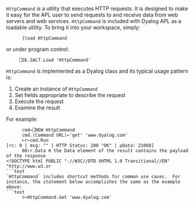 `HttpCommand` is a utility that executes HTTP requests. It is designed to make it easy for the APL user to send requests to and receive data from web servers and web services. 
`HttpCommand` is included with Dyalog APL as a loadable utility. To bring it into your workspace, simply:
```text
      ]load HttpCommand
```
or under program control:
```text
     ⎕SE.SALT.Load 'HttpCommand' 
```
`HttpCommand` is implemented as a Dyalog class and its typical usage pattern is:

1. Create an instance of `HttpCommand`
2. Set fields appropriate to describe the request
3. Execute the request
4. Examine the result

For example:
```text
      cmd←⎕NEW HttpCommand
      cmd.(Command URL)←'get' 'www.dyalog.com'
      ⊢r←cmd.Run
[rc: 0 | msg: "" | HTTP Status: 200 "OK" | ⍴Data: 21060]
      80↑r.Data ⍝ the Data element of the result contains the payload of the response
<!DOCTYPE html PUBLIC "-//W3C//DTD XHTML 1.0 Transitional//EN" "http://www.w3.or
```text
`HttpCommand` includes shortcut methods for common use cases.  For instance, the statement below accomplishes the same as the example above:
```text
      r←HttpCommand.Get 'www.dyalog.com'
```